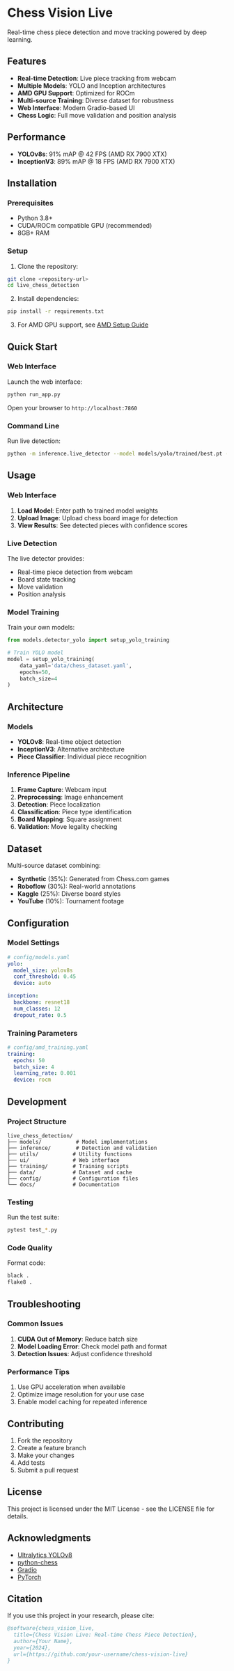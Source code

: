 # Chess Vision Live

Real-time chess piece detection and move tracking powered by deep learning.

## Features

- **Real-time Detection**: Live piece tracking from webcam
- **Multiple Models**: YOLO and Inception architectures
- **AMD GPU Support**: Optimized for ROCm
- **Multi-source Training**: Diverse dataset for robustness
- **Web Interface**: Modern Gradio-based UI
- **Chess Logic**: Full move validation and position analysis

## Performance

- **YOLOv8s**: 91% mAP @ 42 FPS (AMD RX 7900 XTX)
- **InceptionV3**: 89% mAP @ 18 FPS (AMD RX 7900 XTX)

## Installation

### Prerequisites

- Python 3.8+
- CUDA/ROCm compatible GPU (recommended)
- 8GB+ RAM

### Setup

1. Clone the repository:
```bash
git clone <repository-url>
cd live_chess_detection
```

2. Install dependencies:
```bash
pip install -r requirements.txt
```

3. For AMD GPU support, see [AMD Setup Guide](docs/setup_amd.md)

## Quick Start

### Web Interface

Launch the web interface:
```bash
python run_app.py
```

Open your browser to `http://localhost:7860`

### Command Line

Run live detection:
```bash
python -m inference.live_detector --model models/yolo/trained/best.pt --camera 0
```

## Usage

### Web Interface

1. **Load Model**: Enter path to trained model weights
2. **Upload Image**: Upload chess board image for detection
3. **View Results**: See detected pieces with confidence scores

### Live Detection

The live detector provides:
- Real-time piece detection from webcam
- Board state tracking
- Move validation
- Position analysis

### Model Training

Train your own models:

```python
from models.detector_yolo import setup_yolo_training

# Train YOLO model
model = setup_yolo_training(
    data_yaml='data/chess_dataset.yaml',
    epochs=50,
    batch_size=4
)
```

## Architecture

### Models

- **YOLOv8**: Real-time object detection
- **InceptionV3**: Alternative architecture
- **Piece Classifier**: Individual piece recognition

### Inference Pipeline

1. **Frame Capture**: Webcam input
2. **Preprocessing**: Image enhancement
3. **Detection**: Piece localization
4. **Classification**: Piece type identification
5. **Board Mapping**: Square assignment
6. **Validation**: Move legality checking

## Dataset

Multi-source dataset combining:
- **Synthetic** (35%): Generated from Chess.com games
- **Roboflow** (30%): Real-world annotations
- **Kaggle** (25%): Diverse board styles
- **YouTube** (10%): Tournament footage

## Configuration

### Model Settings

```yaml
# config/models.yaml
yolo:
  model_size: yolov8s
  conf_threshold: 0.45
  device: auto

inception:
  backbone: resnet18
  num_classes: 12
  dropout_rate: 0.5
```

### Training Parameters

```yaml
# config/amd_training.yaml
training:
  epochs: 50
  batch_size: 4
  learning_rate: 0.001
  device: rocm
```

## Development

### Project Structure

```
live_chess_detection/
├── models/           # Model implementations
├── inference/        # Detection and validation
├── utils/           # Utility functions
├── ui/              # Web interface
├── training/        # Training scripts
├── data/            # Dataset and cache
├── config/          # Configuration files
└── docs/            # Documentation
```

### Testing

Run the test suite:
```bash
pytest test_*.py
```

### Code Quality

Format code:
```bash
black .
flake8 .
```

## Troubleshooting

### Common Issues

1. **CUDA Out of Memory**: Reduce batch size
2. **Model Loading Error**: Check model path and format
3. **Detection Issues**: Adjust confidence threshold

### Performance Tips

1. Use GPU acceleration when available
2. Optimize image resolution for your use case
3. Enable model caching for repeated inference

## Contributing

1. Fork the repository
2. Create a feature branch
3. Make your changes
4. Add tests
5. Submit a pull request

## License

This project is licensed under the MIT License - see the LICENSE file for details.

## Acknowledgments

- [Ultralytics YOLOv8](https://github.com/ultralytics/ultralytics)
- [python-chess](https://github.com/niklasf/python-chess)
- [Gradio](https://github.com/gradio-app/gradio)
- [PyTorch](https://pytorch.org/)

## Citation

If you use this project in your research, please cite:

```bibtex
@software{chess_vision_live,
  title={Chess Vision Live: Real-time Chess Piece Detection},
  author={Your Name},
  year={2024},
  url={https://github.com/your-username/chess-vision-live}
}
```
